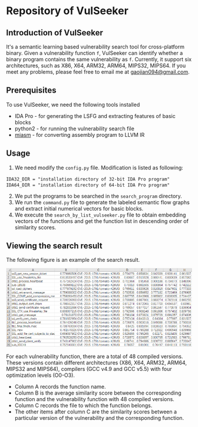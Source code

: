 # Repository of  VulSeeker
## Introduction of VulSeeker
It's a semantic learning based vulnerability search tool for cross-platform binary. Given a vulnerability function `f`, VulSeeker can identify whether a binary program contains the same vulnerability as `f`. Currently, it support six architectures, such as X86, X64, ARM32, ARM64, MIPS32, MIPS64. If you meet any problems, please feel free to email me at gaojian094@gmail.com.

## Prerequisites
To use VulSeeker, we need the following tools installed
- IDA Pro - for generating the LSFG  and extracting features of basic blocks
- python2 - for running the vulnerability search file
- [miasm](https://github.com/cea-sec/miasm) - for converting assembly program to LLVM IR

## Usage
1. We need modify the `config.py` file. Modification is listed as following:
```
IDA32_DIR = "installation directory of 32-bit IDA Pro program"
IDA64_DIR = "installation directory of 64-bit IDA Pro program"
```
2. We put the programs to be searched in the `search_program` directory.
3. We run the `command.py` file to generate the labeled semantic flow graphs and extract initial numerical vectors for basic blocks.
4. We execute the `search_by_list_vulseeker.py` file to obtain embedding vectors of the functions and get the function list in descending order of similarity scores.

## Viewing the search result
The following figure is an example of the search result.

![avatar](./fig/search_example.png)

 For each vulnerability function, there are a total of 48 compiled versions. These versions contain different architectures (X86, X64, ARM32, ARM64, MIPS32 and MIPS64), compilers (GCC v4.9 and GCC v5.5) with four optimization levels (O0-O3). 
- Column A records the function name.
- Column B is the average similarity score between the corresponding function and the vulnerability function with 48 compiled versions.
- Column C records the file to which the function belongs.
- The other items after column C are the similarity scores between a particular version of the vulnerability and the corresponding function.
